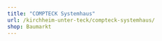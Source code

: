 ```yaml
---
title: "COMPTECK Systemhaus"
url: /kirchheim-unter-teck/compteck-systemhaus/
shop: Baumarkt
---
```

